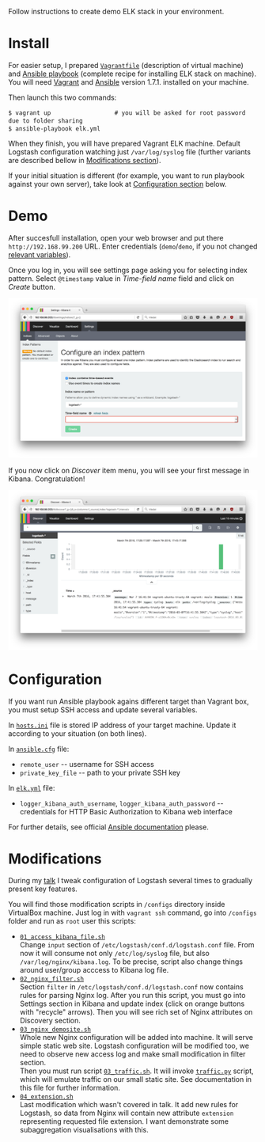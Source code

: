 Follow instructions to create demo ELK stack in your environment.


# Install

For easier setup, I prepared [`Vagrantfile`](Vagrantfile) (description of virtual machine) and
[Ansible playbook](elk.yml) (complete recipe for installing ELK stack on machine). You
will need [Vagrant](https://www.vagrantup.com/) and
[Ansible](https://www.ansible.com/) version 1.7.1. installed on your machine.

Then launch this two commands:

    $ vagrant up                  # you will be asked for root password due to folder sharing
    $ ansible-playbook elk.yml

When they finish, you will have prepared Vagrant ELK machine. 
Default Logstash configuration watching just `/var/log/syslog` file
(further variants are described bellow in [Modifications
section](#modifications)).

If your initial situation is different (for example, you want to run playbook 
against your own server), take look at [Configuration section](#configuration) 
below.


# Demo

After succesfull installation, open your web browser and put there 
`http://192.168.99.200` URL. Enter credentials (`demo`/`demo`, if you not changed
[relevant variables](elk.yml#L30-L31)).

Once you log in, you will see settings page asking you for selecting
index pattern. Select `@timestamp` value in *Time-field name* field and click
on *Create* button.

![Configure and index pattern page with Time-field field](../img/elk1.png "Configure and index pattern page with Time-field field")

If you now click on *Discover* item menu, you will see your first message in
Kibana. Congratulation!

![First log message in your Kibana!](../img/elk2.png "First log message in your Kibana!")


# Configuration

If you want run Ansible playbook agains different target than Vagrant box,
you must setup SSH access and update several variables. 

In [`hosts.ini`](hosts.ini) file is stored IP address of your target machine. Update it
according to your situation (on both lines).

In [`ansible.cfg`](ansible.cfg) file:

* `remote_user` -- username for SSH access
* `private_key_file` -- path to your private SSH key

In [`elk.yml`](elk.yml) file:

* `logger_kibana_auth_username`, `logger_kibana_auth_password` -- credentials
  for HTTP Basic Authorization to Kibana web interface

For further details, see official 
[Ansible documentation](http://docs.ansible.com/ansible/intro_configuration.html) 
please.


# Modifications

During my [talk](https://youtube.com) I tweak configuration of Logstash several times to
gradually present key features.

You will find those modification scripts in `/configs` directory inside VirtualBox
machine. Just log in with `vagrant ssh` command, go into `/configs` folder and run as `root`
user this scripts:

* [`01_access_kibana_file.sh`](configs/01_access_kibana_file.sh)  
  Change `input` section of `/etc/logstash/conf.d/logstash.conf` file. From now
  it will consume not only `/etc/log/syslog` file, but also
  `/var/log/nginx/kibana.log`.  To be precise, script also change things around
  user/group acccess to Kibana log file.
* [`02_nginx_filter.sh`](configs/02_nginx_filter.sh)  
  Section `filter` in `/etc/logstash/conf.d/logstash.conf` now contains rules
  for parsing Nginx log. After you run this script, you must go into Settings
  section in Kibana and update index (click on orange buttons with "recycle" arrows). Then you will see rich set of Nginx
  attributes on Discovery section.
* [`03_nginx_demosite.sh`](configs/03_nginx_demosite.sh)  
  Whole new Nginx configuration will be added into machine. It will serve simple
  static web site. Logstash configuration will be modified too, we need to 
  observe new access log and make small modification in filter section.  
  Then you must run script [`03_traffic.sh`](configs/03_traffic.sh). It will invoke [`traffic.py`](configs/traffic.py) script,
  which will emulate traffic on our small static site. See documentation in this
  file for further information.
* [`04_extension.sh`](configs/04_extension.sh)  
  Last modification which wasn't covered in talk. It add new
  rules for Logstash, so data from Nginx will contain new attribute `extension`
  representing requested file extension. I want demonstrate some subaggregation
  visualisations with this.
